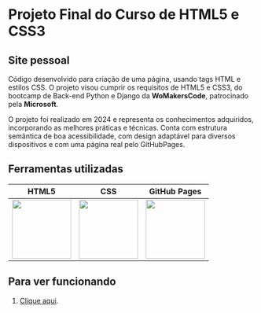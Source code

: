 ﻿# Projeto Final do Curso de HTML5 e CSS3
 
## Site pessoal

Código desenvolvido para criação de uma página, usando tags HTML e estilos CSS. O projeto visou cumprir os requisitos de HTML5 e CSS3, do bootcamp de Back-end Python e Django da **WoMakersCode**, patrocinado pela **Microsoft**.

O projeto foi realizado em 2024 e representa os conhecimentos adquiridos, incorporando as melhores práticas e técnicas. Conta com estrutura semântica de boa acessibilidade, com design adaptável para diversos dispositivos e com uma página real pelo GitHubPages.


## Ferramentas utilizadas

| HTML5 | CSS | GitHub Pages | 
| ----- | --- | ------------ | 
| <a href="https://html5up.net/"><img src="https://upload.wikimedia.org/wikipedia/commons/6/61/HTML5_logo_and_wordmark.svg" width="120" height="120" /></a> | <a href="https://www.w3.org/"><img src="https://upload.wikimedia.org/wikipedia/commons/d/d5/CSS3_logo_and_wordmark.svg" width="120" height="120" /></a> | <a href="https://pages.github.com/"><img src="https://upload.wikimedia.org/wikipedia/commons/c/c2/GitHub_Invertocat_Logo.svg" width="120" height="120" /></a> 

## Para ver funcionando

1. [Clique aqui](https://jhenyfferoliveira.github.io/html5-css3-womakerscode/).
